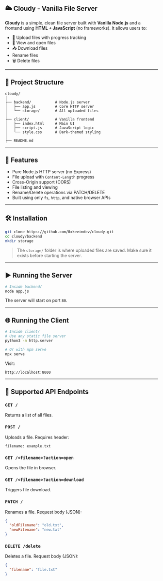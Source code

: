 ## 🌥️ Cloudy - Vanilla File Server

**Cloudy** is a simple, clean file server built with **Vanilla Node.js** and a frontend using **HTML + JavaScript** (no frameworks). It allows users to:

* 📂 Upload files with progress tracking
* 📄 View and open files
* 📥 Download files
*    Rename files
* 🗑️ Delete files

---

## 📁 Project Structure

```
cloudy/
│
├── backend/           # Node.js server
│   ├── app.js         # Core HTTP server
│   └── storage/       # All uploaded files
│
├── client/            # Vanilla frontend
│   ├── index.html     # Main UI
│   ├── script.js      # JavaScript logic
│   └── style.css      # Dark-themed styling
│
├── README.md
```

---

## 🚀 Features

*  Pure Node.js HTTP server (no Express)
*  File upload with `Content-Length` progress
*  Cross-Origin support (CORS)
*  File listing and viewing
*  Rename/Delete operations via PATCH/DELETE
*  Built using only `fs`, `http`, and native browser APIs

---

## 🛠️ Installation

```bash
git clone https://github.com/0xkevindev/cloudy.git
cd cloudy/backend
mkdir storage
```

> The `storage/` folder is where uploaded files are saved. Make sure it exists before starting the server.

---

## ▶️ Running the Server

```bash
# Inside backend/
node app.js
```

The server will start on port `80`.

---

## 🌐 Running the Client

```bash
# Inside client/
# Use any static file server
python3 -m http.server

# Or with npm serve
npx serve
```

Visit:

```
http://localhost:8000
```

---

## 🧪 Supported API Endpoints

### `GET /`

Returns a list of all files.

### `POST /`

Uploads a file.
Requires header:

```http
filename: example.txt
```

### `GET /<filename>?action=open`

Opens the file in browser.

### `GET /<filename>?action=download`

Triggers file download.

### `PATCH /`

Renames a file.
Request body (JSON):

```json
{
  "oldFilename": "old.txt",
  "newFilename": "new.txt"
}
```

### `DELETE /delete`

Deletes a file.
Request body (JSON):

```json
{
  "filename": "file.txt"
}
```
